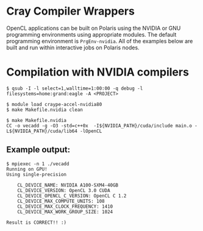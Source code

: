 # Cray Compiler Wrappers
OpenCL applications can be built on Polaris using the NVIDIA or GNU programming environments using appropriate modules. The default programming environment is `PrgEnv-nvidia`. All of the examples below are built and run within interactive jobs on Polaris nodes.

# Compilation with NVIDIA compilers
```
$ qsub -I -l select=1,walltime=1:00:00 -q debug -l filesystems=home:grand:eagle -A <PROJECT>

$ module load craype-accel-nvidia80
$ make Makefile.nvidia clean

$ make Makefile.nvidia
CC -o vecadd -g -O3 -std=c++0x  -I${NVIDIA_PATH}/cuda/include main.o -L${NVIDIA_PATH}/cuda/lib64 -lOpenCL
```

## Example output:
```
$ mpiexec -n 1 ./vecadd
Running on GPU!
Using single-precision

    CL_DEVICE_NAME: NVIDIA A100-SXM4-40GB
    CL_DEVICE_VERSION: OpenCL 3.0 CUDA
    CL_DEVICE_OPENCL_C_VERSION: OpenCL C 1.2 
    CL_DEVICE_MAX_COMPUTE_UNITS: 108
    CL_DEVICE_MAX_CLOCK_FREQUENCY: 1410
    CL_DEVICE_MAX_WORK_GROUP_SIZE: 1024

Result is CORRECT!! :)
```
